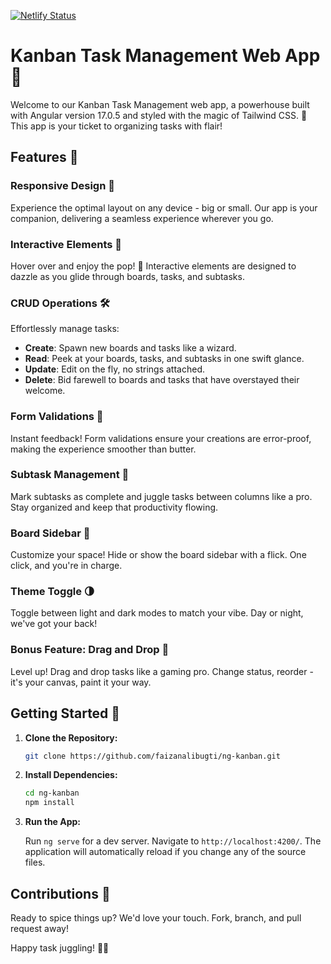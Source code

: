 [![Netlify Status](https://api.netlify.com/api/v1/badges/29288499-c21e-4b77-b3f6-d15dbb26c399/deploy-status)](https://app.netlify.com/sites/jocular-buttercream-43ff70/deploys)

# Kanban Task Management Web App 🚀

Welcome to our Kanban Task Management web app, a powerhouse built with Angular version 17.0.5 and styled with the magic of Tailwind CSS. 🎨 This app is your ticket to organizing tasks with flair!

## Features 🌟

### Responsive Design 📱

Experience the optimal layout on any device - big or small. Our app is your companion, delivering a seamless experience wherever you go.

### Interactive Elements 🌈

Hover over and enjoy the pop! 🎉 Interactive elements are designed to dazzle as you glide through boards, tasks, and subtasks.

### CRUD Operations 🛠️

Effortlessly manage tasks:

- **Create**: Spawn new boards and tasks like a wizard.
- **Read**: Peek at your boards, tasks, and subtasks in one swift glance.
- **Update**: Edit on the fly, no strings attached.
- **Delete**: Bid farewell to boards and tasks that have overstayed their welcome.

### Form Validations 🚦

Instant feedback! Form validations ensure your creations are error-proof, making the experience smoother than butter.

### Subtask Management 🧩

Mark subtasks as complete and juggle tasks between columns like a pro. Stay organized and keep that productivity flowing.

### Board Sidebar 📁

Customize your space! Hide or show the board sidebar with a flick. One click, and you're in charge.

### Theme Toggle 🌗

Toggle between light and dark modes to match your vibe. Day or night, we've got your back!

### Bonus Feature: Drag and Drop 🚚

Level up! Drag and drop tasks like a gaming pro. Change status, reorder - it's your canvas, paint it your way.

## Getting Started 🚀

1. **Clone the Repository:**

   ```bash
   git clone https://github.com/faizanalibugti/ng-kanban.git
   ```

2. **Install Dependencies:**

   ```bash
   cd ng-kanban
   npm install
   ```

3. **Run the App:**

   Run `ng serve` for a dev server. Navigate to `http://localhost:4200/`. The application will automatically reload if you change any of the source files.

## Contributions 🤝

Ready to spice things up? We'd love your touch. Fork, branch, and pull request away!

Happy task juggling! 🚀🎉
